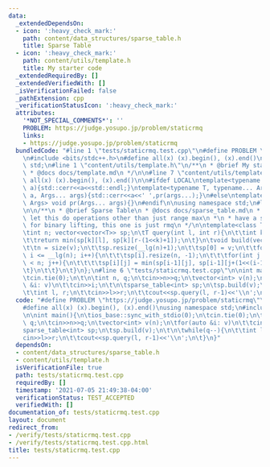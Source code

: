 ```yaml
---
data:
  _extendedDependsOn:
  - icon: ':heavy_check_mark:'
    path: content/data_structures/sparse_table.h
    title: Sparse Table
  - icon: ':heavy_check_mark:'
    path: content/utils/template.h
    title: My starter code
  _extendedRequiredBy: []
  _extendedVerifiedWith: []
  _isVerificationFailed: false
  _pathExtension: cpp
  _verificationStatusIcon: ':heavy_check_mark:'
  attributes:
    '*NOT_SPECIAL_COMMENTS*': ''
    PROBLEM: https://judge.yosupo.jp/problem/staticrmq
    links:
    - https://judge.yosupo.jp/problem/staticrmq
  bundledCode: "#line 1 \"tests/staticrmq.test.cpp\"\n#define PROBLEM \"https://judge.yosupo.jp/problem/staticrmq\"\
    \n#include <bits/stdc++.h>\n#define all(x) (x).begin(), (x).end()\nusing namespace\
    \ std;\n#line 1 \"content/utils/template.h\"\n/**\n * @brief My starter code\n\
    \ * @docs docs/template.md\n */\n\n#line 7 \"content/utils/template.h\"\n#define\
    \ all(x) (x).begin(), (x).end()\n\n#ifdef LOCAL\ntemplate<typename T> void pr(T\
    \ a){std::cerr<<a<<std::endl;}\ntemplate<typename T, typename... Args> void pr(T\
    \ a, Args... args){std::cerr<<a<<' ',pr(args...);}\n#else\ntemplate<typename...\
    \ Args> void pr(Args... args){}\n#endif\n\nusing namespace std;\n#line 3 \"content/data_structures/sparse_table.h\"\
    \n\n/**\n * @brief Sparse Table\n * @docs docs/sparse_table.md\n * @info todo:\
    \ let this do operations other than just range max\n *\n * have a separate template\
    \ for binary lifting, this one is just rmq\n */\n\ntemplate<class T> struct sparse_table{\n\
    \tint n; vector<vector<T>> sp;\n\tT query(int l, int r){\n\t\tint k = __lg(r-l+1);\n\
    \t\treturn min(sp[k][l], sp[k][r-(1<<k)+1]);\n\t}\n\tvoid build(vector<T> v){\n\
    \t\tn = size(v);\n\t\tsp.resize(__lg(n)+1);\n\t\tsp[0] = v;\n\t\tfor(int i = 1;\
    \ i <= __lg(n); i++){\n\t\t\tsp[i].resize(n, -1);\n\t\t\tfor(int j = 0; j+(1<<i)-1\
    \ < n; j++){\n\t\t\t\tsp[i][j] = min(sp[i-1][j], sp[i-1][j+(1<<(i-1))]);\n\t\t\
    \t}\n\t\t}\n\t}\n};\n#line 6 \"tests/staticrmq.test.cpp\"\n\nint main(){\n\tios_base::sync_with_stdio(0);\n\
    \tcin.tie(0);\n\t\n\tint n, q;\n\tcin>>n>>q;\n\tvector<int> v(n);\n\tfor(auto\
    \ &i: v)\n\t\tcin>>i;\n\t\n\tsparse_table<int> sp;\n\tsp.build(v);\n\t\n\twhile(q--){\n\
    \t\tint l, r;\n\t\tcin>>l>>r;\n\t\tcout<<sp.query(l, r-1)<<'\\n';\n\t}\n}\n"
  code: "#define PROBLEM \"https://judge.yosupo.jp/problem/staticrmq\"\n#include <bits/stdc++.h>\n\
    #define all(x) (x).begin(), (x).end()\nusing namespace std;\n#include \"../content/data_structures/sparse_table.h\"\
    \n\nint main(){\n\tios_base::sync_with_stdio(0);\n\tcin.tie(0);\n\t\n\tint n,\
    \ q;\n\tcin>>n>>q;\n\tvector<int> v(n);\n\tfor(auto &i: v)\n\t\tcin>>i;\n\t\n\t\
    sparse_table<int> sp;\n\tsp.build(v);\n\t\n\twhile(q--){\n\t\tint l, r;\n\t\t\
    cin>>l>>r;\n\t\tcout<<sp.query(l, r-1)<<'\\n';\n\t}\n}"
  dependsOn:
  - content/data_structures/sparse_table.h
  - content/utils/template.h
  isVerificationFile: true
  path: tests/staticrmq.test.cpp
  requiredBy: []
  timestamp: '2021-07-05 21:49:38-04:00'
  verificationStatus: TEST_ACCEPTED
  verifiedWith: []
documentation_of: tests/staticrmq.test.cpp
layout: document
redirect_from:
- /verify/tests/staticrmq.test.cpp
- /verify/tests/staticrmq.test.cpp.html
title: tests/staticrmq.test.cpp
---
```

